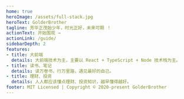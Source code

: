 ```yaml
---
home: true
heroImage: /assets/full-stack.jpg
heroText: GolderBrother
tagline: 芳华正茂始少年，时光正好，未来可期 ！
actionText: 开始围观 →
actionLink: /guide/
sidebarDepth: 2
features:
- title: 大前端
  details: 大前端技术为主，主要以 React + TypeScript + Node 技术栈为主。
- title: 读书、笔记
  details: 读万卷书，行万里路，遇见最好的自己。
- title: 理财、投资
  details: 人人都应该懂点理财、投资知识，越早懂得越好。
footer: MIT Licensed | Copyright © 2020-present GolderBrother
---
```

